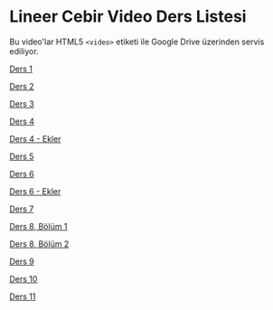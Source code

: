 # Lineer Cebir Video Ders Listesi

Bu video'lar HTML5 `<video>` etiketi ile Google Drive üzerinden servis
ediliyor. 

[Ders 1](lineer-cebir-ders-01-video.html)

[Ders 2](lineer-cebir-ders-02-video.html)

[Ders 3](lineer-cebir-ders-03-video.html)

[Ders 4](lineer-cebir-ders-04-video.html)

[Ders 4 - Ekler](lineer-cebir-ders-04-app-video.md)

[Ders 5](lineer-cebir-ders-05-video.html)

[Ders 6](lineer-cebir-ders-06-video.html)

[Ders 6 - Ekler](lineer-cebir-ders-06-app-video.html)

[Ders 7](lineer-cebir-ders-07-video.html)

[Ders 8, Bölüm 1](lineer-cebir-ders-08-1-video.md)

[Ders 8, Bölüm 2](lineer-cebir-ders-08-2-video.md)

[Ders 9](lineer-cebir-ders-09-video.html)

[Ders 10](lineer-cebir-ders-10-video.html)

[Ders 11](lineer-cebir-ders-11-video.html)

